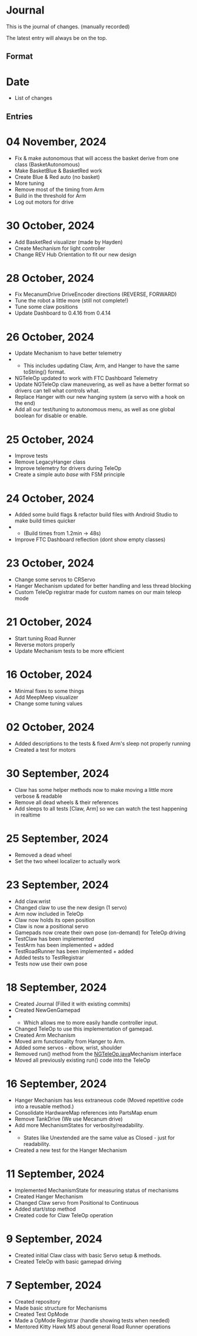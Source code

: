 # Journal
This is the journal of changes. (manually recorded)

The latest entry will always be on the top.

## Format

# Date

- List of changes

## Entries

# 04 November, 2024
- Fix & make autonomous that will access the basket derive from one class (BasketAutonomous)
- Make BasketBlue & BasketRed work
- Create Blue & Red auto (no basket)
- More tuning
- Remove most of the timing from Arm
- Build in the threshold for Arm
- Log out motors for drive

# 30 October, 2024
- Add BasketRed visualizer (made by Hayden)
- Create Mechanism for light controller
- Change REV Hub Orientation to fit our new design

# 28 October, 2024
- Fix MecanumDrive DriveEncoder directions (REVERSE, FORWARD)
- Tune the robot a little more (still not complete!)
- Tune some claw positions
- Update Dashboard to 0.4.16 from 0.4.14

# 26 October, 2024
- Update Mechanism to have better telemetry
- - This includes updating Claw, Arm, and Hanger to have the same toString() format.
- NGTeleOp updated to work with FTC Dashboard Telemetry
- Update NGTeleOp claw maneuvering, as well as have a better format so drivers can tell what controls what.
- Replace Hanger with our new hanging system (a servo with a hook on the end)
- Add all our test/tuning to autonomous menu, as well as one global boolean for disable or enable.

# 25 October, 2024
- Improve tests
- Remove LegacyHanger class
- Improve telemetry for drivers during TeleOp
- Create a simple auto *base* with FSM principle

# 24 October, 2024
- Added some build flags & refactor build files with Android Studio to make build times quicker
- - (Build times from 1.2min -> 48s)
- Improve FTC Dashboard reflection (dont show empty classes)

# 23 October, 2024
- Change some servos to CRServo
- Hanger Mechanism updated for better handling and less thread blocking
- Custom TeleOp registrar made for custom names on our main teleop mode

# 21 October, 2024
- Start tuning Road Runner
- Reverse motors properly
- Update Mechanism tests to be more efficient

# 16 October, 2024

- Minimal fixes to some things
- Add MeepMeep visualizer
- Change some tuning values

# 02 October, 2024

- Added descriptions to the tests & fixed Arm's sleep not properly running
- Created a test for motors

# 30 September, 2024

- Claw has some helper methods now to make moving a little more verbose & readable
- Remove all dead wheels & their references
- Add sleeps to all tests [Claw, Arm] so we can watch the test happening in realtime

# 25 September, 2024

- Removed a dead wheel
- Set the two wheel localizer to actually work

# 23 September, 2024

- Add claw.wrist
- Changed claw to use the new design (1 servo)
- Arm now included in TeleOp
- Claw now holds its open position
- Claw is now a positional servo
- Gamepads now create their own pose (on-demand) for TeleOp driving
- TestClaw has been implemented
- TestArm has been implemented + added
- TestRoadRunner has been implemented + added
- Added tests to TestRegistrar
- Tests now use their own pose

# 18 September, 2024

- Created Journal (Filled it with existing commits)
- Created NewGenGamepad
- - Which allows me to more easily handle controller input.
- Changed TeleOp to use this implementation of gamepad.
- Created Arm Mechanism
- Moved arm functionality from Hanger to Arm.
- Added some servos - elbow, wrist, shoulder
- Removed run() method from the [NGTeleOp.java](wagner/opmodes/NGTeleOp.java)Mechanism interface
- Moved all previously existing run() code into the TeleOp

# 16 September, 2024

- Hanger Mechanism has less extraneous code (Moved repetitive code into a reusable method.)
- Consolidate HardwareMap references into PartsMap enum
- Remove TankDrive (We use Mecanum drive)
- Add more MechanismStates for verbosity/readability.
- - States  like Unextended are the same value as Closed - just for readability.
- Created a new test for the Hanger Mechanism

# 11 September, 2024

- Implemented MechanismState for measuring status of mechanisms 
- Created Hanger Mechanism 
- Changed Claw servo from Positional to Continuous
- Added start/stop method
- Created code for Claw TeleOp operation

# 9 September, 2024

- Created initial Claw class with basic Servo setup & methods.
- Created TeleOp with basic gamepad driving

# 7 September, 2024

- Created repository
- Made basic structure for Mechanisms
- Created Test OpMode
- Made a OpMode Registrar (handle showing tests when needed)
- Mentored Kitty Hawk MS about general Road Runner operations
